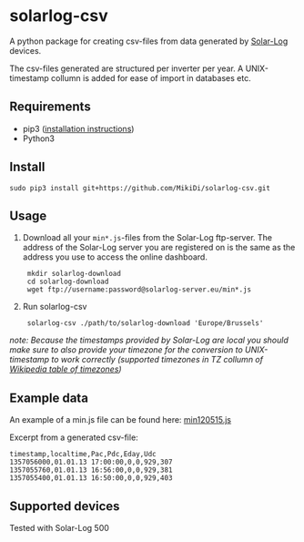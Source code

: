 # solarlog-csv
A python package for creating csv-files from data generated by [Solar-Log](http://www.solar-log.com/en/home.html) devices.  

The csv-files generated are structured per inverter per year. A UNIX-timestamp collumn is added for ease of import in databases etc.
## Requirements
- pip3 ([installation instructions](https://pip.pypa.io/en/stable/installing))
- Python3

## Install

    sudo pip3 install git+https://github.com/MikiDi/solarlog-csv.git


## Usage
1. Download all your `min*.js`-files from the Solar-Log ftp-server. The address of the Solar-Log server you are registered on is the same as the address you use to access the online dashboard.

        mkdir solarlog-download
        cd solarlog-download
        wget ftp://username:password@solarlog-server.eu/min*.js

2. Run solarlog-csv

        solarlog-csv ./path/to/solarlog-download 'Europe/Brussels'

*note: Because the timestamps provided by Solar-Log are local you should make sure to also provide your timezone for the conversion to UNIX-timestamp to work correctly
(supported timezones in TZ collumn of [Wikipedia table of timezones](https://en.wikipedia.org/wiki/List_of_tz_database_time_zones))*

## Example data
An example of a min.js file can be found here: [min120515.js](https://github.com/MikiDi/solarlog-csv/blob/master/example/min120515.js)

Excerpt from a generated csv-file:

    timestamp,localtime,Pac,Pdc,Eday,Udc
    1357056000,01.01.13 17:00:00,0,0,929,307
    1357055760,01.01.13 16:56:00,0,0,929,381
    1357055400,01.01.13 16:50:00,0,0,929,403

## Supported devices
Tested with Solar-Log 500
